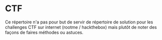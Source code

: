 # CTF

Ce répertoire n'a pas pour but de servir de répertoire de solution pour les challenges CTF sur internet (rootme / hackthebox) mais plutôt de noter des façons de faires méthodes ou astuces.
